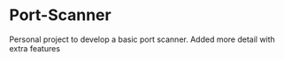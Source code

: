 # Port-Scanner
Personal project to develop a basic port scanner. Added more detail with extra features
